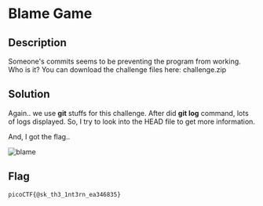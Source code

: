 # Blame Game

## Description
Someone's commits seems to be preventing the program from working. Who is it?
You can download the challenge files here:
challenge.zip

## Solution

Again.. we use **git** stuffs for this challenge. After did **git log** command, lots of logs displayed. So, I try to look into the HEAD file to get more information.

And, I got the flag..

![blame](https://i.imgur.com/YWqWPi4.png)

## Flag

    picoCTF{@sk_th3_1nt3rn_ea346835}